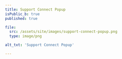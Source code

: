 ```yaml
---
title: Support Connect Popup
isPublic_b: true
published: true

file:
  src: /assets/site/images/support-connect-popup.png
  type: image/png

alt_txt: 'Support Connect Popup'

---
```

